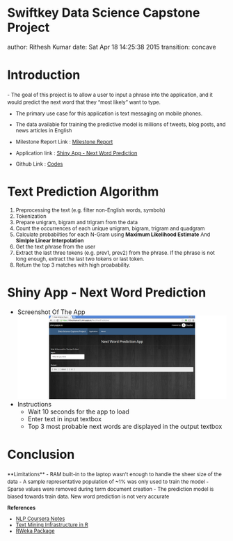 Swiftkey Data Science Capstone Project
========================================================
author: Rithesh Kumar
date: Sat Apr 18 14:25:38 2015
transition: concave

Introduction
========================================================
<small>
- The goal of this project is to allow a user to input a phrase into the application, and it would predict the next word that they “most likely” want to type.

- The primary use case for this application is text messaging on mobile phones.

- The data available for training the predictive model is millions of tweets, blog posts, and news articles in English

- Milestone Report Link : [Milestone Report](http://rpubs.com/ritheshkumar95/69066)

- Application link : [Shiny App - Next Word Prediction](https://ritheshkumar95.shinyapps.io/NextWordPrediction)

- Github Link : [Codes](https://github.com/ritheshkumar95/Capstone-Project)

</small>

Text Prediction Algorithm
========================================================
<small>

1. Preprocessing the text (e.g. filter non-English words, symbols)
2. Tokenization
3. Prepare unigram, bigram and trigram from the data
4. Count the occurrences of each unique unigram, bigram, trigram and quadgram
5. Calculate probabilties for each N-Gram using **Maximum Likelihood Estimate** And **Simlple Linear Interpolation**
6. Get the text phrase from the user
7. Extract the last three tokens (e.g. prev1, prev2) from the phrase. If the phrase is not long enough, extract the last two tokens or last token.
8. Return the top 3 matches with high proabability.
</small>

Shiny App - Next Word Prediction
========================================================
- Screenshot Of The App
![plot of chunk unnamed-chunk-1](slides-figure/unnamed-chunk-1-1.png) 
- Instructions
     - Wait 10 seconds for the app to load
     - Enter text in input textbox
     - Top 3 most probable next words are displayed in the output textbox
</small></small>

Conclusion
========================================================
<small>
**Limitations**
 - RAM built-in to the laptop wasn't enough to handle the sheer size of the data
 - A sample representative population of ~1% was only used to train the model
 - Sparse values were removed during term document creation
 - The prediction model is biased towards train data. New word prediction is not very accurate

**References**
- [NLP Coursera Notes](http://files.asimihsan.com/courses/nlp-coursera-2013/notes/nlp.html#linear-interpolation-part-1)
- [Text Mining Infrastructure in R](http://www.jstatsoft.org/v25/i05/paper)
- [RWeka Package](http://cran.r-project.org/web/packages/RWeka/index.html)

